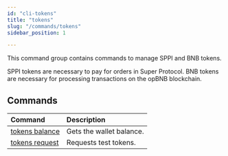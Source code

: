```yaml
---
id: "cli-tokens"
title: "tokens"
slug: "/commands/tokens"
sidebar_position: 1

---
```


This command group contains commands to manage SPPI and BNB tokens.

SPPI tokens are necessary to pay for orders in Super Protocol. BNB tokens are necessary for processing transactions on the opBNB blockchain.

## Commands

| **Command** | **Description** |
| :- | :- |
| [tokens balance](/cli/commands/tokens/balance) | Gets the wallet balance. |
| [tokens request](/cli/commands/tokens/request) | Requests test tokens. |
